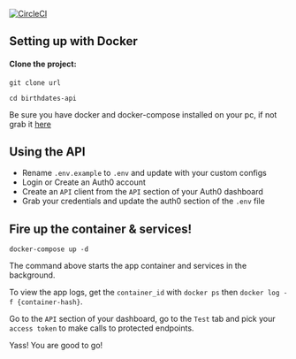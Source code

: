 [![CircleCI](https://circleci.com/gh/biodunch/birthdates-api.svg?style=svg)](https://circleci.com/gh/biodunch/birthdates-api)
## Setting up with Docker

#### Clone the project:
`git clone url`

`cd birthdates-api`

Be sure you have docker and docker-compose installed on your pc, if not grab it [here](https://www.docker.com/get-docker)

## Using the API
* Rename `.env.example` to `.env` and update with your custom configs
* Login or Create an Auth0 account
* Create an `API` client from the `API` section of your Auth0 dashboard
* Grab your credentials and update the auth0 section of the `.env` file

## Fire up the container & services!

`docker-compose up -d`

The command above starts the app container and services in the background.

To view the app logs, get the `container_id` with `docker ps` then `docker log -f {container-hash}`.

Go to the `API` section of your dashboard, go to the `Test` tab and pick your `access token` to make calls to protected endpoints.

Yass! You are good to go!